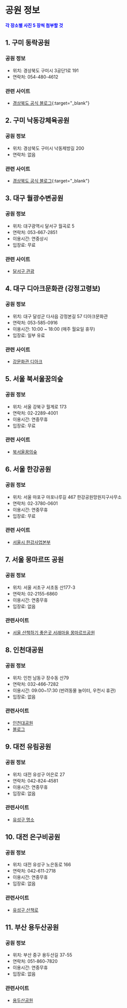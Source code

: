 # 공원 정보  



<span style="color: blue">**각 장소별 사진 5 장씩 첨부할 것** </span>  





## 1. 구미 동락공원  



### 공원 정보  



- 위치: 경상북도 구미시 3공단1로 191
- 연락처: 054-480-4612  



### 관련 사이트  



- [경상북도 공식 블로그](https://blog.naver.com/pride_gb/222514128304){:target="_blank"}  



## 2. 구미 낙동강체육공원  



### 공원 정보  



- 위치: 경상북도 구미시 낙동제방길 200  
- 연락처: 없음  



### 관련 사이트  



- [경상북도 공식 블로그](https://blog.naver.com/pride_gb/222563226405){:target="_blank"}  



## 3. 대구 월광수변공원  



### 공원 정보  



- 위치: 대구광역시 달서구 월곡로 5  
- 연락처: 053-667-2851  
- 이용시간: 연중상시
- 입장료: 무료



### 관련 사이트  



- [달서구 관광](https://dalseo.daegu.kr/tour/index.do?menu_id=01002593) 



## 4. 대구 디아크문화관 (강정고령보)



### 공원 정보  



- 위치: 대구 달성군 다사읍 강정본길 57 디아크문화관
- 연락처: 053-585-0916
- 이용시간: 10:00 ~ 18:00 (매주 월요일 휴무)
- 입장료: 일부 유료  



### 관련 사이트  



- [강문화관 디아크](https://cafe.naver.com/ilovethearc)  





## 5. 서울 북서울꿈의숲  



### 공원 정보  



- 위치: 서울 강북구 월계로 173  
- 연락처: 02-2289-4001
- 이용시간: 연중무휴
- 입장료: 무료



### 관련 사이트  



- [북서울꿈의숲](http://parks.seoul.go.kr/template/sub/dreamforest.do)





## 6. 서울 한강공원  



### 공원 정보  



- 위치: 서울 마포구 마포나루길 467 한강공원망원지구사무소
- 연락처: 02-3780-0601
- 이용시간: 연중무휴
- 입장료: 무료



### 관련 사이트  



- [서울시 한강사업본부](https://hangang.seoul.go.kr/archives/46737)





## 7. 서울 몽마르뜨 공원  



### 공원 정보  



- 위치: 서울 서초구 서초동 산177-3
- 연락처: 02-2155-6860
- 이용시간: 연중무휴
- 입장료: 없음



### 관련사이트  



- [서울 산책하기 좋은곳 서래마을 몽마르뜨공원](https://blog.naver.com/mixsun/222630768142)





## 8. 인천대공원  



### 공원 정보  



- 위치: 인천 남동구 장수동 산79
- 연락처: 032-466-7282
- 이용시간: 09:00~17:30 (반려동물 놀이터, 우천시 휴관)
- 입장료: 없음



### 관련사이트  

- [인천대공원](https://www.incheon.go.kr/park/park010218)
- [블로그](https://blog.naver.com/tree824/222639382172)





## 9. 대전 유림공원  



### 공원 정보  



- 위치: 대전 유성구 어은로 27
- 연락처: 042-824-4581
- 이용시간: 연중무휴
- 입장료: 없음



### 관련사이트

- [유성구 명소](https://blog.naver.com/yuseonggu/222642775716)



## 10. 대전 은구비공원  



### 공원 정보



- 위치: 대전 유성구 노은동로 166
- 연락처: 042-611-2718
- 이용시간: 연중무휴
- 입장료: 없음



### 관련사이트



- [유성구 산책로](https://blog.naver.com/yuseonggu/222638535449)



## 11. 부산 용두산공원



### 공원 정보



- 위치: 부산 중구 용두산길 37-55
- 연락처: 051-860-7820
- 이용시간: 연중무휴
- 입장료: 없음



### 관련사이트

- [용두산공원](https://www.bisco.or.kr/yongdusanpark/)






